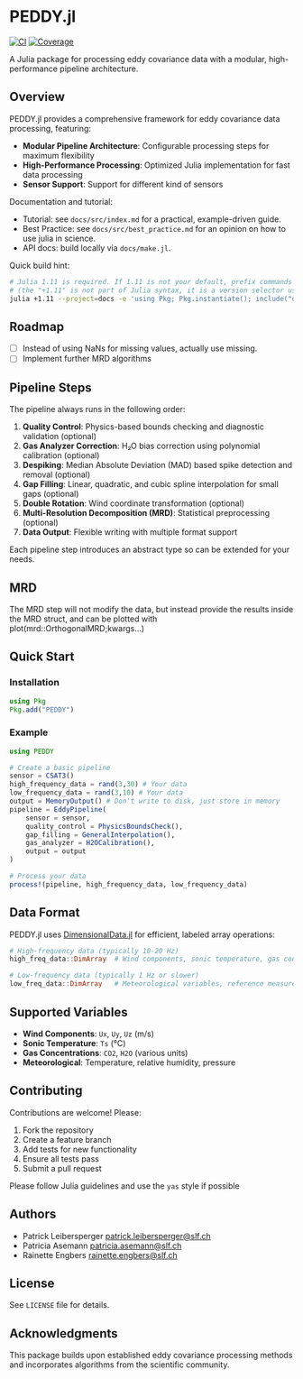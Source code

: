 # PEDDY.jl

[![CI](https://github.com/pleibers/PEDDY.jl/actions/workflows/ci.yml/badge.svg)](https://github.com/pleibers/PEDDY.jl/actions/workflows/ci.yml)
[![Coverage](https://raw.githubusercontent.com/pleibers/PEDDY.jl/badges/coverage-badge.svg)](https://github.com/pleibers/PEDDY.jl/actions/workflows/ci.yml)

A Julia package for processing eddy covariance data with a modular, high-performance pipeline architecture.

## Overview

PEDDY.jl provides a comprehensive framework for eddy covariance data processing, featuring:

- **Modular Pipeline Architecture**: Configurable processing steps for maximum flexibility
- **High-Performance Processing**: Optimized Julia implementation for fast data processing
- **Sensor Support**: Support for different kind of sensors

Documentation and tutorial:

- Tutorial: see `docs/src/index.md` for a practical, example-driven guide.
- Best Practice: see `docs/src/best_practice.md` for an opinion on how to use julia in science.
- API docs: build locally via `docs/make.jl`.

Quick build hint:

```bash
# Julia 1.11 is required. If 1.11 is not your default, prefix commands with +1.11
# (the "+1.11" is not part of Julia syntax, it is a version selector used by juliaup).
julia +1.11 --project=docs -e 'using Pkg; Pkg.instantiate(); include("docs/make.jl")'
```

## Roadmap

- [ ] Instead of using NaNs for missing values, actually use missing.
- [ ] Implement further MRD algorithms

## Pipeline Steps

The pipeline always runs in the following order:

1. **Quality Control**: Physics-based bounds checking and diagnostic validation (optional)
2. **Gas Analyzer Correction**: H₂O bias correction using polynomial calibration (optional)
3. **Despiking**: Median Absolute Deviation (MAD) based spike detection and removal (optional)
4. **Gap Filling**: Linear, quadratic, and cubic spline interpolation for small gaps (optional)
5. **Double Rotation**: Wind coordinate transformation (optional)
6. **Multi-Resolution Decomposition (MRD)**: Statistical preprocessing (optional)
7. **Data Output**: Flexible writing with multiple format support

Each pipeline step introduces an abstract type so can be extended for your needs.

## MRD

The MRD step will not modify the data, but instead provide the results inside the MRD struct, and can be plotted with plot(mrd::OrthogonalMRD;kwargs...)

## Quick Start

### Installation

```julia
using Pkg
Pkg.add("PEDDY")
```

### Example

```julia
using PEDDY

# Create a basic pipeline
sensor = CSAT3()
high_frequency_data = rand(3,30) # Your data
low_frequency_data = rand(3,10) # Your data
output = MemoryOutput() # Don't write to disk, just store in memory
pipeline = EddyPipeline(
    sensor = sensor,
    quality_control = PhysicsBoundsCheck(),
    gap_filling = GeneralInterpolation(),
    gas_analyzer = H2OCalibration(),
    output = output
)

# Process your data
process!(pipeline, high_frequency_data, low_frequency_data)
```

## Data Format

PEDDY.jl uses [DimensionalData.jl](https://rafaqz.github.io/DimensionalData.jl/dev/basics) for efficient, labeled array operations:

```julia
# High-frequency data (typically 10-20 Hz)
high_freq_data::DimArray  # Wind components, sonic temperature, gas concentrations

# Low-frequency data (typically 1 Hz or slower)  
low_freq_data::DimArray   # Meteorological variables, reference measurements
```

## Supported Variables

- **Wind Components**: `Ux`, `Uy`, `Uz` (m/s)
- **Sonic Temperature**: `Ts` (°C)
- **Gas Concentrations**: `CO2`, `H2O` (various units)
- **Meteorological**: Temperature, relative humidity, pressure

## Contributing

Contributions are welcome! Please:

1. Fork the repository
2. Create a feature branch
3. Add tests for new functionality
4. Ensure all tests pass
5. Submit a pull request

Please follow Julia guidelines and use the `yas` style if possible

## Authors

- Patrick Leibersperger <patrick.leibersperger@slf.ch>
- Patricia Asemann <patricia.asemann@slf.ch>
- Rainette Engbers <rainette.engbers@slf.ch>

## License

See `LICENSE` file for details.

## Acknowledgments

This package builds upon established eddy covariance processing methods and incorporates algorithms from the scientific community.

